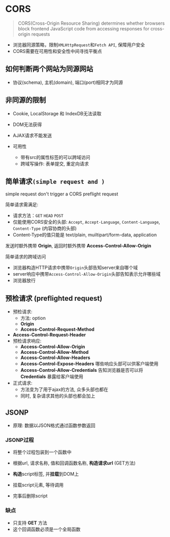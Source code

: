 # CORS

> CORS(Cross-Origin Resource Sharing) determines whether browsers block frontend JavaScript code from accessing responses for cross-origin requests

- 浏览器同源策略，限制`XMLHttpRequest`和`Fetch API`, 保障用户安全
- CORS需要在可用性和安全性中间寻找平衡点

## 如何判断两个网站为同源网站

- 协议(schema), 主机(domain), 端口(port)相同才为同源

## 非同源的限制

- Cookie, LocalStorage 和 IndexDB无法读取
- DOM无法获得
- AJAX请求不能发送

- 可用性
  - 带有src的属性标签的可以跨域访问
  - 跨域写操作: 表单提交, 重定向请求

## 简单请求`(simple request and )`

simple request don't trigger a CORS preflight request

简单请求需满足:

- 请求方法：`GET` `HEAD` `POST`
- 仅能使用CORS安全的头部: `Accept`, `Accept-Language`, `Content-Language`, `Content-Type` (内容协商的头部)
- Content-Type的值只能是 text/plain, muiltipart/form-data, application

发送时额外携带 **Origin**, 返回时额外携带 **Access-Control-Allow-Origin**

简单请求的跨域访问

- 浏览器构造HTTP请求中携带`Origin`头部告知server来自哪个域
- server响应中携带`Access-Control-Allow-Origin`头部告知表示允许哪些域
- 浏览器放行


## 预检请求 (preflighted request)

- 预检请求:
  - 方法: option
  - **Origin**
  - **Access-Control-Request-Method**
- **Access-Control-Request-Header**
- 预检请求响应:
  - **Access-Control-Allow-Origin**
  - **Access-Control-Allow-Method**
  - **Access-Control-Allow-Headers**
  - **Access-Control-Expose-Headers**    哪些响应头部可以供客户端使用
  - **Access-Control-Allow-Credentials** 告知浏览器是否可以将 **Credentials** 暴露给客户端使用 
- 正式请求:
  - 方法变为了用于ajax的方法, 众多头部也都在
  - 同时, 复杂请求其他的头部也都会加上


## JSONP

- 原理: 数据以JSON格式通过函数参数返回

### JSONP过程

- 将整个过程包装到一个函数中

- 根据url, 请求名称, 值和回调函数名称, **构造请求url** (GET方法)
- **构造**script标签, 并**挂载**到DOM上
- 挂载script元素, 等待调用
- 完事后删除script

### 缺点

- 只支持 **GET** 方法
- 这个回调函数必须是一个全局函数